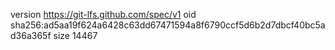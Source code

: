 version https://git-lfs.github.com/spec/v1
oid sha256:ad5aa19f624a6428c63dd67471594a8f6790ccf5d6b2d7dbcf40bc5ad36a365f
size 14467
